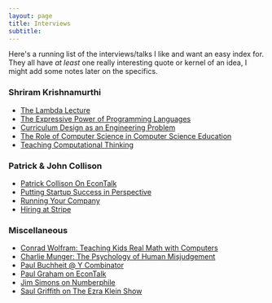 ```yaml
---
layout: page
title: Interviews
subtitle:
---
```


Here's a running list of the interviews/talks I like and want
an easy index for. They all have _at least_ one really interesting
quote or kernel of an idea, I might add some notes later on the specifics. 

### Shriram Krishnamurthi
 - [The Lambda Lecture](https://youtu.be/FWkiO-F6X5E)
 - [The Expressive Power of Programming Languages](https://youtu.be/43XaZEn2aLc)
 - [Curriculum Design as an Engineering Problem](https://youtu.be/43XaZEn2aLc)
 - [The Role of Computer Science in Computer Science Education](https://www.youtube.com/watch?v=fAUl7w_2YYY)
 - [Teaching Computational Thinking](https://www.youtube.com/watch?v=rM_E2IwlprY)

### Patrick & John Collison
 - [Patrick Collison On EconTalk](http://www.econtalk.org/patrick-collison-on-innovation-and-scientific-progress/)
 - [Putting Startup Success in Perspective](https://youtu.be/9DUQ7_7Pj_c)
 - [Running Your Company](https://youtu.be/NprBQi0cSHU)
 - [Hiring at Stripe](https://youtu.be/qrDZhAxpKrQ)

### Miscellaneous
 - [Conrad Wolfram: Teaching Kids Real Math with Computers](https://www.ted.com/talks/conrad_wolfram_teaching_kids_real_math_with_computers?language=en)
 - [Charlie Munger:  The Psychology of Human Misjudgement](https://youtu.be/pqzcCfUglws)
 - [Paul Buchheit @ Y Combinator](https://youtu.be/Ir3hGtg0Wog)
 - [Paul Graham on EconTalk](https://www.econtalk.org/graham-on-start-ups-innovation-and-creativity/)
 - [Jim Simons on Numberphile](https://www.youtube.com/watch?v=QNznD9hMEh0)
 - [Saul Griffith on The Ezra Klein Show](https://megaphone.link/VMP4578391845)

